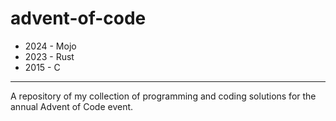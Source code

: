 # advent-of-code

- 2024 - Mojo 
- 2023 - Rust 
- 2015 - C

---
A repository of my collection of programming and coding solutions for the annual Advent of Code event.

